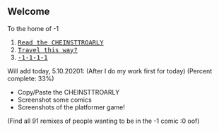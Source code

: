 ## Welcome
To the home of -1

1. [<kbd>Read the CHEINSTTROARLY</kbd>](https://github.com)
2. [<kbd>Travel this way?</kbd>](https://github.com)
3. [<kbd>-1-1-1-1</kbd>](https://github.com)

Will add today, 5.10.20201:
(After I do my work first for today) (Percent complete: 33%)
- Copy/Paste the CHEINSTTROARLY
- Screenshot some comics
- Screenshots of the platformer game!

(Find all 91 remixes of people wanting to be in the -1 comic :0 oof)
